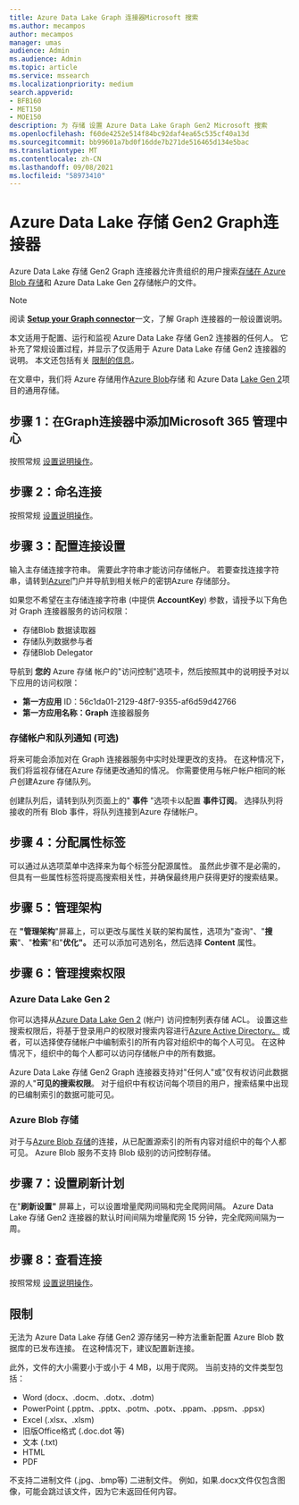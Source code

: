 ```yaml
---
title: Azure Data Lake Graph 连接器Microsoft 搜索
ms.author: mecampos
author: mecampos
manager: umas
audience: Admin
ms.audience: Admin
ms.topic: article
ms.service: mssearch
ms.localizationpriority: medium
search.appverid:
- BFB160
- MET150
- MOE150
description: 为 存储 设置 Azure Data Lake Graph Gen2 Microsoft 搜索
ms.openlocfilehash: f60de4252e514f84bc92daf4ea65c535cf40a13d
ms.sourcegitcommit: bb99601a7bd0f16dde7b271de516465d134e5bac
ms.translationtype: MT
ms.contentlocale: zh-CN
ms.lasthandoff: 09/08/2021
ms.locfileid: "58973410"
---
```

<!---Previous ms.author: monaray --->

# <a name="azure-data-lake-storage-gen2-graph-connector"></a>Azure Data Lake 存储 Gen2 Graph连接器

Azure Data Lake 存储 Gen2 Graph 连接器允许贵组织的用户搜索[存储在 Azure Blob 存储](/azure/storage/blobs/storage-blobs-introduction)和 Azure Data Lake Gen [2](/azure/storage/blobs/data-lake-storage-introduction)存储帐户的文件。

> [!NOTE]
> 阅读 [**Setup your Graph connector**](configure-connector.md)一文，了解 Graph 连接器的一般设置说明。

本文适用于配置、运行和监视 Azure Data Lake 存储 Gen2 连接器的任何人。 它补充了常规设置过程，并显示了仅适用于 Azure Data Lake 存储 Gen2 连接器的说明。 本文还包括有关 [限制的信息](#limitations)。

在文章中，我们将 Azure 存储用作[Azure Blob](/azure/storage/blobs/storage-blobs-introduction)存储 和 Azure Data [Lake Gen 2](/azure/storage/blobs/data-lake-storage-introduction)项目的通用存储。

## <a name="step-1-add-a-graph-connector-in-the-microsoft-365-admin-center"></a>步骤 1：在Graph连接器中添加Microsoft 365 管理中心

按照常规 [设置说明操作](./configure-connector.md)。
<!---If the above phrase does not apply, delete it and insert specific details for your data source that are different from general setup instructions.-->

## <a name="step-2-name-the-connection"></a>步骤 2：命名连接

按照常规 [设置说明操作](./configure-connector.md)。
<!---If the above phrase does not apply, delete it and insert specific details for your data source that are different from general setup instructions.-->

## <a name="step-3-configure-the-connection-settings"></a>步骤 3：配置连接设置

输入主存储连接字符串。 需要此字符串才能访问存储帐户。 若要查找连接字符串，请转到[Azure](https://ms.portal.azure.com/#home)门户并导航到相关帐户的密钥Azure 存储部分。

如果您不希望在主存储连接字符串 (中提供 **AccountKey**) 参数，请授予以下角色对 Graph 连接器服务的访问权限：

* 存储Blob 数据读取器
* 存储队列数据参与者
* 存储Blob Delegator

导航到 **您的** Azure 存储 帐户的"访问控制"选项卡，然后按照其中的说明授予对以下应用的访问权限：

* **第一方应用** ID：56c1da01-2129-48f7-9355-af6d59d42766
* **第一方应用名称：Graph** 连接器服务

### <a name="storage-account-and-queue-notifications-optional"></a>存储帐户和队列通知 (可选) 

将来可能会添加对在 Graph 连接器服务中实时处理更改的支持。 在这种情况下，我们将监视存储在Azure 存储更改通知的情况。 你需要使用与帐户帐户相同的帐户创建Azure 存储队列。

创建队列后，请转到队列页面上的" **事件** "选项卡以配置 **事件订阅**。 选择队列将接收的所有 Blob 事件，将队列连接到Azure 存储帐户。

## <a name="step-4-assign-property-labels"></a>步骤 4：分配属性标签

可以通过从选项菜单中选择来为每个标签分配源属性。 虽然此步骤不是必需的，但具有一些属性标签将提高搜索相关性，并确保最终用户获得更好的搜索结果。

## <a name="step-5-manage-schema"></a>步骤 5：管理架构

在 **"管理架构**"屏幕上，可以更改与属性关联的架构属性，选项为"查询"、"**搜索**"、"**检索**"和"**优化"。** 还可以添加可选别名，然后选择 **Content** 属性。

## <a name="step-6-manage-search-permissions"></a>步骤 6：管理搜索权限

### <a name="azure-data-lake-gen-2"></a>Azure Data Lake Gen 2

你可以选择从[Azure Data Lake Gen 2](/azure/storage/blobs/data-lake-storage-introduction) (帐户) 访问控制列表存储 ACL。 设置这些搜索权限后，将基于登录用户的权限对搜索内容进行[Azure Active Directory。](/azure/active-directory/) 或者，可以选择使存储帐户中编制索引的所有内容对组织中的每个人可见。 在这种情况下，组织中的每个人都可以访问存储帐户中的所有数据。

Azure Data Lake 存储 Gen2 Graph 连接器支持对"任何人"或"仅有权访问此数据源的人"**可见的搜索权限**。 对于组织中有权访问每个项目的用户，搜索结果中出现的已编制索引的数据可能可见。

### <a name="azure-blob-storage"></a>Azure Blob 存储

对于与[Azure Blob 存储](/azure/storage/blobs/storage-blobs-introduction)的连接，从已配置源索引的所有内容对组织中的每个人都可见。 Azure Blob 服务不支持 Blob 级别的访问控制存储。

## <a name="step-7-set-the-refresh-schedule"></a>步骤 7：设置刷新计划

在"**刷新设置"** 屏幕上，可以设置增量爬网间隔和完全爬网间隔。 Azure Data Lake 存储 Gen2 连接器的默认时间间隔为增量爬网 15 分钟，完全爬网间隔为一周。

## <a name="step-8-review-connection"></a>步骤 8：查看连接

按照常规 [设置说明操作](./configure-connector.md)。
<!---If the above phrase does not apply, delete it and insert specific details for your data source that are different from general setup instructions.-->

<!---## Troubleshooting-->
<!---Insert troubleshooting recommendations for this data source-->

## <a name="limitations"></a>限制

无法为 Azure Data Lake 存储 Gen2 源存储另一种方法重新配置 Azure Blob 数据库的已发布连接。 在这种情况下，建议配置新连接。

此外，文件的大小需要小于或小于 4 MB，以用于爬网。 当前支持的文件类型包括：

* Word (docx、.docm、.dotx、.dotm) 
* PowerPoint (.pptm、.pptx、.potm、.potx、.ppam、.ppsm、.ppsx) 
* Excel (.xlsx、.xlsm) 
* 旧版Office格式 (.doc.dot 等) 
* 文本 (.txt) 
* HTML
* PDF

不支持二进制文件 (.jpg、.bmp等) 二进制文件。 例如，如果.docx文件仅包含图像，可能会跳过该文件，因为它未返回任何内容。